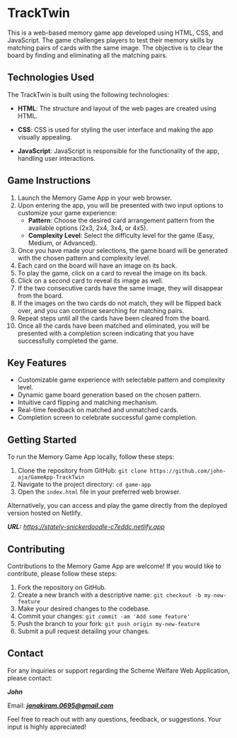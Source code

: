 # TrackTwin

This is a web-based memory game app developed using HTML, CSS, and JavaScript. The game challenges players to test their memory skills by matching pairs of cards with the same image. The objective is to clear the board by finding and eliminating all the matching pairs.

## Technologies Used

The TrackTwin is built using the following technologies:

- **HTML**: The structure and layout of the web pages are created using HTML.

- **CSS**: CSS is used for styling the user interface and making the app visually appealing.

- **JavaScript**: JavaScript is responsible for the functionality of the app, handling user interactions.

## Game Instructions

1. Launch the Memory Game App in your web browser.
2. Upon entering the app, you will be presented with two input options to customize your game experience:
   - **Pattern**: Choose the desired card arrangement pattern from the available options (2x3, 2x4, 3x4, or 4x5).
   - **Complexity Level**: Select the difficulty level for the game (Easy, Medium, or Advanced).
3. Once you have made your selections, the game board will be generated with the chosen pattern and complexity level.
4. Each card on the board will have an image on its back.
5. To play the game, click on a card to reveal the image on its back.
6. Click on a second card to reveal its image as well.
7. If the two consecutive cards have the same image, they will disappear from the board.
8. If the images on the two cards do not match, they will be flipped back over, and you can continue searching for matching pairs.
9. Repeat steps until all the cards have been cleared from the board.
10. Once all the cards have been matched and eliminated, you will be presented with a completion screen indicating that you have successfully completed the game.

## Key Features

- Customizable game experience with selectable pattern and complexity level.
- Dynamic game board generation based on the chosen pattern.
- Intuitive card flipping and matching mechanism.
- Real-time feedback on matched and unmatched cards.
- Completion screen to celebrate successful game completion.

## Getting Started

To run the Memory Game App locally, follow these steps:

1. Clone the repository from GitHub: `git clone https://github.com/john-aja/GameApp-TrackTwin`
2. Navigate to the project directory: `cd game-app`
3. Open the `index.html` file in your preferred web browser.

Alternatively, you can access and play the game directly from the deployed version hosted on Netlify.

****URL:*** https://stately-snickerdoodle-c7eddc.netlify.app*

## Contributing

Contributions to the Memory Game App are welcome! If you would like to contribute, please follow these steps:

1. Fork the repository on GitHub.
2. Create a new branch with a descriptive name: `git checkout -b my-new-feature`
3. Make your desired changes to the codebase.
4. Commit your changes: `git commit -am 'Add some feature'`
5. Push the branch to your fork: `git push origin my-new-feature`
6. Submit a pull request detailing your changes.


## Contact

For any inquiries or support regarding the Scheme Welfare Web Application, please contact:

***John***

Email: ***janakiram.0695@gmail.com***

Feel free to reach out with any questions, feedback, or suggestions. Your input is highly appreciated!
